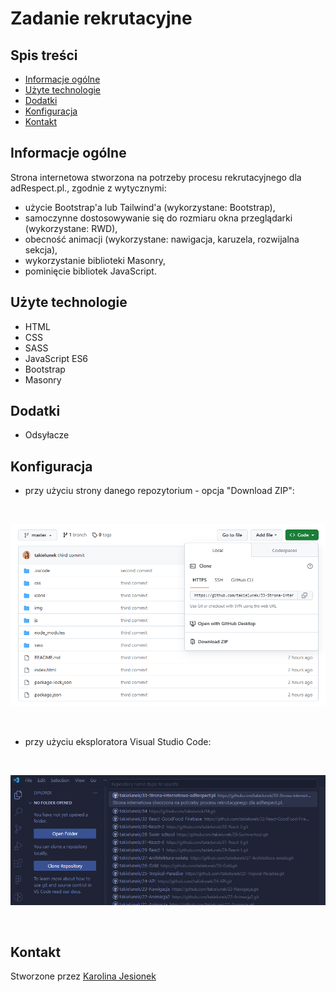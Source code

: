 # Zadanie rekrutacyjne

## Spis treści
* [Informacje ogólne](#informacje-ogólne)
* [Użyte technologie](#użyte-technologie)
* [Dodatki](#dodatki)
* [Konfiguracja](#konfiguracja)
* [Kontakt](#kontakt)

## Informacje ogólne
Strona internetowa stworzona na potrzeby procesu rekrutacyjnego dla adRespect.pl., zgodnie z wytycznymi:

* użycie Bootstrap'a lub Tailwind'a (wykorzystane: Bootstrap),
* samoczynne dostosowywanie się do rozmiaru okna przeglądarki (wykorzystane: RWD),
* obecność animacji (wykorzystane: nawigacja, karuzela, rozwijalna sekcja),
* wykorzystanie biblioteki Masonry,
* pominięcie bibliotek JavaScript.

## Użyte technologie
* HTML
* CSS
* SASS
* JavaScript ES6
* Bootstrap
* Masonry

## Dodatki
* Odsyłacze

## Konfiguracja
* przy użyciu strony danego repozytorium - opcja "Download ZIP":

<br/>
<p align="center">
  <img width="600" src="img/screen1.png">
</p>
<br/>

* przy użyciu eksploratora Visual Studio Code:

<br/>
<p align="center">
  <img width="650" src="img/screen2.png">
</p>
<br/>

## Kontakt
Stworzone przez [Karolina Jesionek](mailto:karolina.anna.jesionek@gmail.com) 

